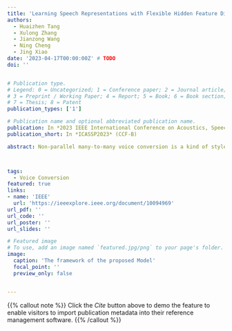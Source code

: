 ```yaml
---
title: 'Learning Speech Representations with Flexible Hidden Feature Dimensions'
authors:
  - Huaizhen Tang
  - Xulong Zhang
  - Jianzong Wang
  - Ning Cheng
  - Jing Xiao 
date: '2023-04-17T00:00:00Z' # TODO
doi: ''


# Publication type.
# Legend: 0 = Uncategorized; 1 = Conference paper; 2 = Journal article;
# 3 = Preprint / Working Paper; 4 = Report; 5 = Book; 6 = Book section;
# 7 = Thesis; 8 = Patent
publication_types: ['1']

# Publication name and optional abbreviated publication name.
publication: In *2023 IEEE International Conference on Acoustics, Speech and Signal Processing*
publication_short: In *ICASSP2023* (CCF-B)

abstract: Non-parallel many-to-many voice conversion is a kind of style transfer task in speech. Recently, AutoVC has been applied in this field as a popular solution, as it can achieve distribution-matching style transfer by training only the reconstruction loss. However, in order to strike a good balance between timbre disentanglement and sound quality, AutoVC requires imposing very strict constraints on the dimensionality of the latent representation. This constraint affects the quality of the converted speech while making it challenging to apply to other datasets directly. This paper proposes a new voice conversion framework that uses only one encoder to obtain timbre and content information by partitioning the latent space in the channel dimension. Furthermore, two different types of classifiers and two additional reconstruction losses are proposed to ensure that different parts of the latent space contain only separated content and timbre information, respectively. Experiments on the VCTK dataset show that the proposed model achieves state-of-the-art results in terms of the naturalness and similarity of converted speech. In addition, we experimentally show that for different division proportions of latent space, the content and timbre information will always be well separated.



tags:
  - Voice Conversion
featured: true
links:
- name: 'IEEE'
  url: 'https://ieeexplore.ieee.org/document/10094969'
url_pdf: ''
url_code: ''
url_poster: ''
url_slides: ''

# Featured image
# To use, add an image named `featured.jpg/png` to your page's folder.
image:
  caption: 'The framework of the proposed Model'
  focal_point: ''
  preview_only: false


---
```


{{% callout note %}}
Click the _Cite_ button above to demo the feature to enable visitors to import publication metadata into their reference management software.
{{% /callout %}}

